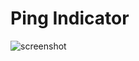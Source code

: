 # Ping Indicator
![screenshot](https://github.com/trifonovkv/ping_indicator/blob/master/screenshot.png)  

